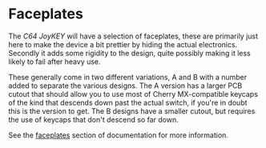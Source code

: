 # Faceplates
The *C64 JoyKEY* will have a selection of faceplates, these are primarily just here to make the device a bit prettier by hiding the actual electronics. Secondly it adds some rigidity to the design, quite possibly making it less likely to fail after heavy use.

These generally come in two different variations, A and B with a number added to separate the various designs. The A version has a larger PCB cutout that should allow you to use most of Cherry MX-compatible keycaps of the kind that descends down past the actual switch, if you're in doubt this is the version to get. The B designs have a smaller cutout, but requires the use of keycaps that don't descend so far down.

See the [faceplates](https://github.com/tebl/C64-JoyKEY/blob/main/documentation/faceplates.md) section of documentation for more information.
